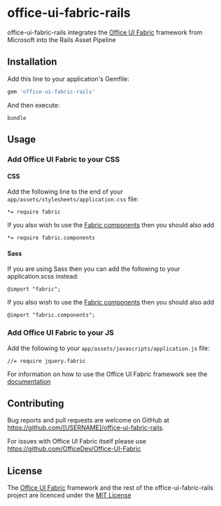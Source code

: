 # office-ui-fabric-rails

office-ui-fabric-rails integrates the [Office UI Fabric](https://github.com/OfficeDev/Office-UI-Fabric) framework from Microsoft into the Rails Asset Pipeline

## Installation

Add this line to your application's Gemfile:

```ruby
gem 'office-ui-fabric-rails'
```

And then execute:

    bundle

## Usage

### Add Office UI Fabric to your CSS

#### CSS

Add the following line to the end of your `app/assets/stylesheets/application.css` file:

```
*= require fabric
```

If you also wish to use the [Fabric components](http://dev.office.com/fabric/components) then you should also add

```
*= require fabric.components
```

#### Sass

If you are using Sass then you can add the following to your application.scss instead:

```
@import "fabric";
```

If you also wish to use the [Fabric components](http://dev.office.com/fabric/components) then you should also add

```
@import "fabric.components";
```

### Add Office UI Fabric to your JS

Add the following to your `app/assets/javascripts/application.js` file:

```
//= require jquery.fabric
```

For information on how to use the Office UI Fabric framework see the [documentation](http://dev.office.com/fabric)

## Contributing

Bug reports and pull requests are welcome on GitHub at https://github.com/[USERNAME]/office-ui-fabric-rails.

For issues with Office UI Fabric itself please use https://github.com/OfficeDev/Office-UI-Fabric

## License

The [Office UI Fabric](https://github.com/OfficeDev/Office-UI-Fabric) framework and the rest of the office-ui-fabric-rails project are licenced under the [MIT License](https://opensource.org/licenses/mit-license.html)


